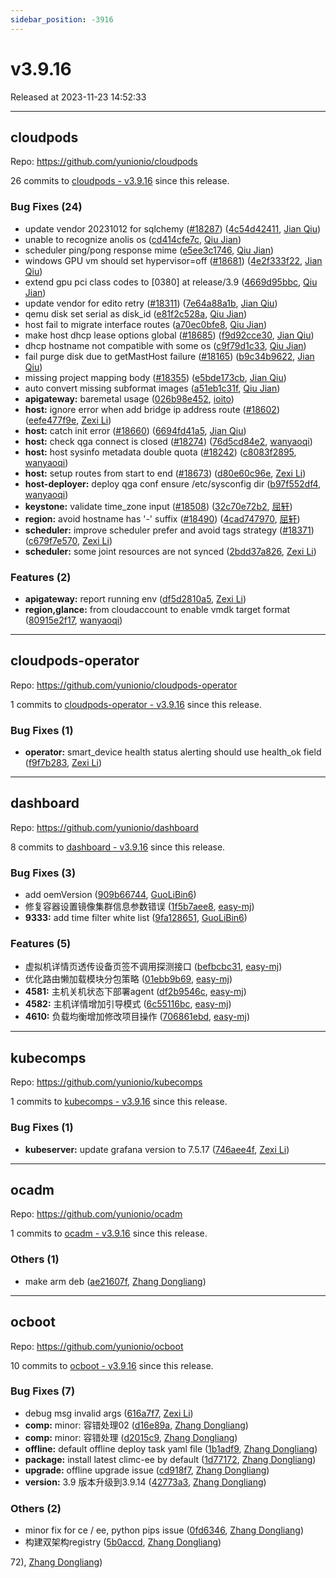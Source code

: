 ```yaml
---
sidebar_position: -3916
---
```


# v3.9.16

Released at 2023-11-23 14:52:33

-----

## cloudpods

Repo: https://github.com/yunionio/cloudpods

26 commits to [cloudpods - v3.9.16](https://github.com/yunionio/cloudpods/compare/v3.9.14...v3.9.16) since this release.

### Bug Fixes (24)
- update vendor 20231012 for sqlchemy ([#18287](https://github.com/yunionio/cloudpods/issues/18287)) ([4c54d42411](https://github.com/yunionio/cloudpods/commit/4c54d42411cb37ac3ddda9ef3d938dafac3c0341), [Jian Qiu](mailto:swordqiu@gmail.com))
- unable to recognize anolis os ([cd414cfe7c](https://github.com/yunionio/cloudpods/commit/cd414cfe7c183eb25c3aaf6af204811427e313ef), [Qiu Jian](mailto:qiujian@yunionyun.com))
- scheduler ping/pong response mime ([e5ee3c1746](https://github.com/yunionio/cloudpods/commit/e5ee3c1746176c1d4a397c53b2ff344818626de0), [Qiu Jian](mailto:qiujian@yunionyun.com))
- windows GPU vm should set hypervisor=off ([#18681](https://github.com/yunionio/cloudpods/issues/18681)) ([4e2f333f22](https://github.com/yunionio/cloudpods/commit/4e2f333f2284cfb4dce87895d1b393db51aca74c), [Jian Qiu](mailto:swordqiu@gmail.com))
- extend gpu pci class codes to [0380] at release/3.9 ([4669d95bbc](https://github.com/yunionio/cloudpods/commit/4669d95bbccdccae8053ab571e59b6a95c9bedd6), [Qiu Jian](mailto:qiujian@yunionyun.com))
- update vendor for edito retry ([#18311](https://github.com/yunionio/cloudpods/issues/18311)) ([7e64a88a1b](https://github.com/yunionio/cloudpods/commit/7e64a88a1ba4786136bdb9a8439d729be4182608), [Jian Qiu](mailto:swordqiu@gmail.com))
- qemu disk set serial as disk_id ([e81f2c528a](https://github.com/yunionio/cloudpods/commit/e81f2c528a50268748f27b6c118ac96384846ee2), [Qiu Jian](mailto:qiujian@yunionyun.com))
- host fail to migrate interface routes ([a70ec0bfe8](https://github.com/yunionio/cloudpods/commit/a70ec0bfe8ae79b77673f681e95a9bf77dc311a9), [Qiu Jian](mailto:qiujian@yunionyun.com))
- make host dhcp lease options global ([#18685](https://github.com/yunionio/cloudpods/issues/18685)) ([f9d92cce30](https://github.com/yunionio/cloudpods/commit/f9d92cce3025a160b9619c4906a860ef759d4415), [Jian Qiu](mailto:swordqiu@gmail.com))
- dhcp hostname not compatible with some os ([c9f79d1c33](https://github.com/yunionio/cloudpods/commit/c9f79d1c33067045d2140b12fbbed7606cda642b), [Qiu Jian](mailto:qiujian@yunionyun.com))
- fail purge disk due to getMastHost failure ([#18165](https://github.com/yunionio/cloudpods/issues/18165)) ([b9c34b9622](https://github.com/yunionio/cloudpods/commit/b9c34b96222180908e776ef36a83670777d4e0ca), [Jian Qiu](mailto:swordqiu@gmail.com))
- missing project mapping body ([#18355](https://github.com/yunionio/cloudpods/issues/18355)) ([e5bde173cb](https://github.com/yunionio/cloudpods/commit/e5bde173cb08f93d194be25b101471e827ff5b7d), [Jian Qiu](mailto:swordqiu@gmail.com))
- auto convert missing subformat images ([a51eb1c31f](https://github.com/yunionio/cloudpods/commit/a51eb1c31f3b17482f061696f87eae0235161065), [Qiu Jian](mailto:qiujian@yunionyun.com))
- **apigateway:** baremetal usage ([026b98e452](https://github.com/yunionio/cloudpods/commit/026b98e45266953296fac6a6030368a5e2aa5052), [ioito](mailto:qu_xuan@icloud.com))
- **host:** ignore error when add bridge ip address route ([#18602](https://github.com/yunionio/cloudpods/issues/18602)) ([eefe477f9e](https://github.com/yunionio/cloudpods/commit/eefe477f9e8cc425a3693d11a19fc996ee07dda2), [Zexi Li](mailto:zexi.li@icloud.com))
- **host:** catch init error ([#18660](https://github.com/yunionio/cloudpods/issues/18660)) ([6694fd41a5](https://github.com/yunionio/cloudpods/commit/6694fd41a5f520b4288a0a668cc2a94bdd4ba2f8), [Jian Qiu](mailto:swordqiu@gmail.com))
- **host:** check qga connect is closed ([#18274](https://github.com/yunionio/cloudpods/issues/18274)) ([76d5cd84e2](https://github.com/yunionio/cloudpods/commit/76d5cd84e2d9846158a674c397fcff7dfd04d1e8), [wanyaoqi](mailto:18528551+wanyaoqi@users.noreply.github.com))
- **host:** host sysinfo metadata double quota ([#18242](https://github.com/yunionio/cloudpods/issues/18242)) ([c8083f2895](https://github.com/yunionio/cloudpods/commit/c8083f2895afc9201ec629a376b9184cce1f8e4d), [wanyaoqi](mailto:18528551+wanyaoqi@users.noreply.github.com))
- **host:** setup routes from start to end ([#18673](https://github.com/yunionio/cloudpods/issues/18673)) ([d80e60c96e](https://github.com/yunionio/cloudpods/commit/d80e60c96eb7eb0ac86dea9827470a23ed02b6a8), [Zexi Li](mailto:zexi.li@icloud.com))
- **host-deployer:** deploy qga conf ensure /etc/sysconfig dir ([b97f552df4](https://github.com/yunionio/cloudpods/commit/b97f552df4f09df724f21ae3d64630feb2166e1e), [wanyaoqi](mailto:d3lx.yq@gmail.com))
- **keystone:** validate time_zone input ([#18508](https://github.com/yunionio/cloudpods/issues/18508)) ([32c70e72b2](https://github.com/yunionio/cloudpods/commit/32c70e72b2641f716714b1656829040660444b6e), [屈轩](mailto:qu_xuan@icloud.com))
- **region:** avoid hostname has '-' suffix ([#18490](https://github.com/yunionio/cloudpods/issues/18490)) ([4cad747970](https://github.com/yunionio/cloudpods/commit/4cad747970fa0cd773788fcaed9c6a0b618022a0), [屈轩](mailto:qu_xuan@icloud.com))
- **scheduler:** improve scheduler prefer and avoid tags strategy ([#18371](https://github.com/yunionio/cloudpods/issues/18371)) ([c679f7e570](https://github.com/yunionio/cloudpods/commit/c679f7e570e8ba83fd5340af5ec4ad09d8193386), [Zexi Li](mailto:zexi.li@icloud.com))
- **scheduler:** some joint resources are not synced ([2bdd37a826](https://github.com/yunionio/cloudpods/commit/2bdd37a82654efc37561e6858896cea545ee8382), [Zexi Li](mailto:zexi.li@icloud.com))

### Features (2)
- **apigateway:** report running env ([df5d2810a5](https://github.com/yunionio/cloudpods/commit/df5d2810a56e302eb631a5400b8e4770bac4a49d), [Zexi Li](mailto:zexi.li@icloud.com))
- **region,glance:** from cloudaccount to enable vmdk target format ([80915e2f17](https://github.com/yunionio/cloudpods/commit/80915e2f17fd9416374f80b22be9143c19127036), [wanyaoqi](mailto:d3lx.yq@gmail.com))

-----

## cloudpods-operator

Repo: https://github.com/yunionio/cloudpods-operator

1 commits to [cloudpods-operator - v3.9.16](https://github.com/yunionio/cloudpods-operator/compare/v3.9.14...v3.9.16) since this release.

### Bug Fixes (1)
- **operator:** smart_device health status alerting should use health_ok field ([f9f7b283](https://github.com/yunionio/cloudpods-operator/commit/f9f7b2833bfd283b786007b26002382f58ad8075), [Zexi Li](mailto:zexi.li@icloud.com))

-----

## dashboard

Repo: https://github.com/yunionio/dashboard

8 commits to [dashboard - v3.9.16](https://github.com/yunionio/dashboard/compare/v3.9.14...v3.9.16) since this release.

### Bug Fixes (3)
- add oemVersion ([909b66744](https://github.com/yunionio/dashboard/commit/909b66744b92d36e09d1c5b2035f9e87b43c81c8), [GuoLiBin6](mailto:glbin533@163.com))
- 修复容器设置镜像集群信息参数错误 ([1f5b7aee8](https://github.com/yunionio/dashboard/commit/1f5b7aee843189e085c0fa69133492e6899b9970), [easy-mj](mailto:boss_think@163.com))
- **9333:** add time filter white list ([9fa128651](https://github.com/yunionio/dashboard/commit/9fa12865117a29512181bd2034e4c383c5100393), [GuoLiBin6](mailto:glbin533@163.com))

### Features (5)
- 虚拟机详情页透传设备页签不调用探测接口 ([befbcbc31](https://github.com/yunionio/dashboard/commit/befbcbc31174431ae3a2bfdf5e5788cde8fc4324), [easy-mj](mailto:boss_think@163.com))
- 优化路由懒加载模块分包策略 ([01ebb9b69](https://github.com/yunionio/dashboard/commit/01ebb9b690b93bb71c38e0597e599c809aea5e0e), [easy-mj](mailto:boss_think@163.com))
- **4581:** 主机关机状态下部署agent ([df2b9546c](https://github.com/yunionio/dashboard/commit/df2b9546c6bf2252c05f0f52f23573f94da8ddee), [easy-mj](mailto:boss_think@163.com))
- **4582:** 主机详情增加引导模式 ([6c55116bc](https://github.com/yunionio/dashboard/commit/6c55116bc59811803c64b412623a3c06e8c202f0), [easy-mj](mailto:boss_think@163.com))
- **4610:** 负载均衡增加修改项目操作 ([706861ebd](https://github.com/yunionio/dashboard/commit/706861ebddef3c77d2dbe1ccc6a61da146b56931), [easy-mj](mailto:boss_think@163.com))

-----

## kubecomps

Repo: https://github.com/yunionio/kubecomps

1 commits to [kubecomps - v3.9.16](https://github.com/yunionio/kubecomps/compare/v3.9.14...v3.9.16) since this release.

### Bug Fixes (1)
- **kubeserver:** update grafana version to 7.5.17 ([746aee4f](https://github.com/yunionio/kubecomps/commit/746aee4f8253dcf9f41ec60046c659c54c266c1b), [Zexi Li](mailto:zexi.li@icloud.com))

-----

## ocadm

Repo: https://github.com/yunionio/ocadm

1 commits to [ocadm - v3.9.16](https://github.com/yunionio/ocadm/compare/v3.9.14...v3.9.16) since this release.

### Others (1)
- make arm deb ([ae21607f](https://github.com/yunionio/ocadm/commit/ae21607f5b8d608feb1f89a3ad05277fc7279bad), [Zhang Dongliang](mailto:zhangdongliang@yunion.cn))

-----

## ocboot

Repo: https://github.com/yunionio/ocboot

10 commits to [ocboot - v3.9.16](https://github.com/yunionio/ocboot/compare/v3.9.14...v3.9.16) since this release.

### Bug Fixes (7)
- debug msg invalid args ([616a7f7](https://github.com/yunionio/ocboo/commit/616a7f7c5f4115cca97d9ffd46fe69da012ffbc8), [Zexi Li](mailto:zexi.li@icloud.com))
- **comp:** minor: 容错处理02 ([d16e89a](https://github.com/yunionio/ocboo/commit/d16e89a6cc6534fa5daf3ed5a35c1941b9d4143d), [Zhang Dongliang](mailto:zhangdongliang@yunion.cn))
- **comp:** minor: 容错处理 ([d2015c9](https://github.com/yunionio/ocboo/commit/d2015c900c2c80b04b446c267c7baaf20b37d77e), [Zhang Dongliang](mailto:zhangdongliang@yunion.cn))
- **offline:** default offline deploy task yaml file ([1b1adf9](https://github.com/yunionio/ocboo/commit/1b1adf927ceec66443c85ee87c57f4a853b30ca1), [Zhang Dongliang](mailto:zhangdongliang@yunion.cn))
- **package:** install latest climc-ee by default ([1d77172](https://github.com/yunionio/ocboo/commit/1d771725ef22718eb095096c73ed969bd5f13695), [Zhang Dongliang](mailto:zhangdongliang@yunion.cn))
- **upgrade:** offline upgrade issue ([cd918f7](https://github.com/yunionio/ocboo/commit/cd918f76171a87faf3c37ba8cd09f16cfd9de9bd), [Zhang Dongliang](mailto:zhangdongliang@yunion.cn))
- **version:** 3.9 版本升级到3.9.14 ([42773a3](https://github.com/yunionio/ocboo/commit/42773a332ce6350997e38940f471c01bcffc468d), [Zhang Dongliang](mailto:zhangdongliang@yunion.cn))

### Others (2)
- minor fix for ce / ee, python pips issue ([0fd6346](https://github.com/yunionio/ocboo/commit/0fd63462dad9ca96cfaffed1f6136af5708df392), [Zhang Dongliang](mailto:zhangdongliang@yunion.cn))
- 构建双架构registry ([5b0accd](https://github.com/yunionio/ocboo/commit/5b0accd1fb3d4a96d18d693503b66496c886a572), [Zhang Dongliang](mailto:zhangdongliang@yunion.cn))

72), [Zhang Dongliang](mailto:zhangdongliang@yunion.cn))

[ocboot - v3.9.16]: https://github.com/yunionio/ocboot/compare/v3.9.14...v3.9.16

